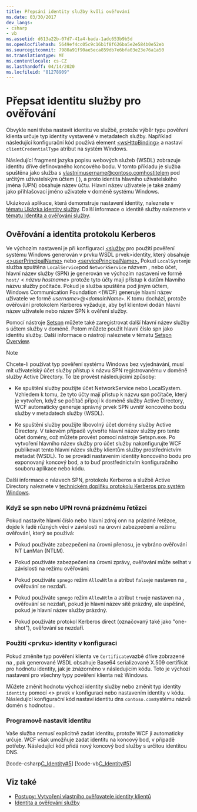 ```yaml
---
title: Přepsání identity služby kvůli ověřování
ms.date: 03/30/2017
dev_langs:
- csharp
- vb
ms.assetid: d613a22b-07d7-41a4-bada-1adc653b9b5d
ms.openlocfilehash: 5649ef4cc05c9c16b1f8f626ba5e2e584b0e52eb
ms.sourcegitcommit: 7980a91f90ae5eca859db7e6bfa03e23e76a1a50
ms.translationtype: MT
ms.contentlocale: cs-CZ
ms.lasthandoff: 04/14/2020
ms.locfileid: "81278909"
---
```

# <a name="override-the-identity-of-a-service-for-authentication"></a>Přepsat identitu služby pro ověřování

Obvykle není třeba nastavit identitu ve službě, protože výběr typu pověření klienta určuje typ identity vystavené v metadatech služby. Například následující konfigurační kód používá element [ \<wsHttpBinding>](../../configure-apps/file-schema/wcf/wshttpbinding.md) a nastaví `clientCredentialType` atribut na systém Windows.  

 Následující fragment jazyka popisu webových služeb (WSDL) zobrazuje identitu dříve definovaného koncového bodu. V tomto příkladu je služba spuštěna jako služba s vlastnímusername@contoso.comhostitelem pod určitým uživatelským účtem ( ), a proto identita hlavního uživatelského jména (UPN) obsahuje název účtu. Hlavní název uživatele je také známý jako přihlašovací jméno uživatele v doméně systému Windows.  

 Ukázková aplikace, která demonstruje nastavení identity, naleznete v [tématu Ukázka identity služby](../samples/service-identity-sample.md). Další informace o identitě služby naleznete v [tématu Identita a ověřování služby](../feature-details/service-identity-and-authentication.md).  
  
## <a name="kerberos-authentication-and-identity"></a>Ověřování a identita protokolu Kerberos  
 Ve výchozím nastavení je při konfiguraci [ \<služby](../../configure-apps/file-schema/wcf/identity.md) pro použití pověření systému Windows generován v prvku WSDL prvek>identity, který obsahuje [ \<>userPrincipalName>](../../configure-apps/file-schema/wcf/userprincipalname.md) nebo [ \<servicePrincipalName>.](../../configure-apps/file-schema/wcf/serviceprincipalname.md) Pokud `LocalSystem`je služba spuštěna `LocalService`pod `NetworkService` názvem , nebo účet, hlavní název služby (SPN) je generován ve výchozím nastavení ve formě `host/` \< *názvu hostname*> protože tyto účty mají přístup k datům hlavního názvu služby počítače. Pokud je služba spuštěna pod jiným účtem, Windows Communication Foundation \<(WCF) generuje hlavní název uživatele ve formě *username*>@<*domainName*`>`. K tomu dochází, protože ověřování protokolem Kerberos vyžaduje, aby byl klientovi dodán hlavní název uživatele nebo název SPN k ověření služby.  
  
 Pomocí nástroje [Setspn](https://docs.microsoft.com/previous-versions/windows/it-pro/windows-server-2008-R2-and-2008/cc731241(v=ws.10)?redirectedfrom=MSDN) můžete také zaregistrovat další hlavní název služby s účtem služby v doméně. Potom můžete použít hlavní číslo spn jako identitu služby. Další informace o nástroji naleznete v tématu [Setspn Overview](https://docs.microsoft.com/previous-versions/windows/it-pro/windows-server-2003/cc773257(v=ws.10)).  
  
> [!NOTE]
> Chcete-li používat typ pověření systému Windows bez vyjednávání, musí mít uživatelský účet služby přístup k názvu SPN registrovanému v doméně služby Active Directory. To lze provést následujícími způsoby:  
  
- Ke spuštění služby použijte účet NetworkService nebo LocalSystem. Vzhledem k tomu, že tyto účty mají přístup k názvu spn počítače, který je vytvořen, když se počítač připojí k doméně služby Active Directory, WCF automaticky generuje správný prvek SPN uvnitř koncového bodu služby v metadatech služby (WSDL).  
  
- Ke spuštění služby použijte libovolný účet domény služby Active Directory. V takovém případě vytvořte hlavní název služby pro tento účet domény, což můžete provést pomocí nástroje Setspn.exe. Po vytvoření hlavního název služby pro účet služby nakonfigurujte WCF publikovat tento hlavní název služby klientům služby prostřednictvím metadat (WSDL). To se provádí nastavením identity koncového bodu pro exponovaný koncový bod, a to buď prostřednictvím konfiguračního souboru aplikace nebo kódu.  
  
 Další informace o názvech SPN, protokolu Kerberos a službě Active Directory naleznete v [technickém doplňku protokolu Kerberos pro systém Windows](https://docs.microsoft.com/previous-versions/msp-n-p/ff649429(v=pandp.10)).  
  
### <a name="when-spn-or-upn-equals-the-empty-string"></a>Když se spn nebo UPN rovná prázdnému řetězci  
 Pokud nastavíte hlavní číslo nebo hlavní zdroj onn na prázdné řetězce, dojde k řadě různých věcí v závislosti na úrovni zabezpečení a režimu ověřování, který se používá:  
  
- Pokud používáte zabezpečení na úrovni přenosu, je vybráno ověřování NT LanMan (NTLM).  
  
- Pokud používáte zabezpečení na úrovni zprávy, ověřování může selhat v závislosti na režimu ověřování:  
  
- Pokud používáte `spnego` režim `AllowNtlm` a atribut `false`je nastaven na , ověřování se nezdaří.  
  
- Pokud používáte `spnego` režim `AllowNtlm` a atribut `true`je nastaven na , ověřování se nezdaří, pokud je hlavní název sítě prázdný, ale úspěšné, pokud je hlavní název služby prázdný.  
  
- Pokud používáte protokol Kerberos direct (označovaný také jako "one-shot"), ověřování se nezdaří.  
  
### <a name="use-the-identity-element-in-configuration"></a>Použití \<prvku> identity v konfiguraci  
 Pokud změníte typ pověření klienta ve `Certificate`vazbě dříve zobrazené na , pak generované WSDL obsahuje Base64 serializované X.509 certifikát pro hodnotu identity, jak je znázorněno v následujícím kódu. Toto je výchozí nastavení pro všechny typy pověření klienta než Windows.  

 Můžete změnit hodnotu výchozí identity služby nebo změnit typ identity `identity` pomocí <> prvek v konfiguraci nebo nastavením identity v kódu. Následující konfigurační kód nastaví identitu dns `contoso.com`systému názvů domén s hodnotou .  

### <a name="set-identity-programmatically"></a>Programově nastavit identitu  
 Vaše služba nemusí explicitně zadat identitu, protože WCF ji automaticky určuje. WCF však umožňuje zadat identitu na koncový bod, v případě potřeby. Následující kód přidá nový koncový bod služby s určitou identitou DNS.  
  
 [!code-csharp[C_Identity#5](../../../../samples/snippets/csharp/VS_Snippets_CFX/c_identity/cs/source.cs#5)]
 [!code-vb[C_Identity#5](../../../../samples/snippets/visualbasic/VS_Snippets_CFX/c_identity/vb/source.vb#5)]  
  
## <a name="see-also"></a>Viz také

- [Postupy: Vytvoření vlastního ověřovatele identity klientů](how-to-create-a-custom-client-identity-verifier.md)
- [Identita a ověřování služby](../feature-details/service-identity-and-authentication.md)

